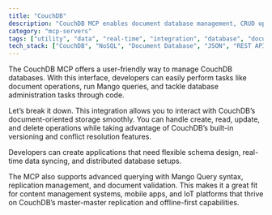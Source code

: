 ```yaml
---
title: "CouchDB"
description: "CouchDB MCP enables document database management, CRUD operations, and Mango queries for applications requiring flexible document storage."
category: "mcp-servers"
tags: ["utility", "data", "real-time", "integration", "database", "document-oriented", "schema design", "replication", "Mango queries", "offline-first"]
tech_stack: ["CouchDB", "NoSQL", "Document Database", "JSON", "REST API", "Mango Query syntax"]
---
```


The CouchDB MCP offers a user-friendly way to manage CouchDB databases. With this interface, developers can easily perform tasks like document operations, run Mango queries, and tackle database administration tasks through code.

Let’s break it down. This integration allows you to interact with CouchDB’s document-oriented storage smoothly. You can handle create, read, update, and delete operations while taking advantage of CouchDB’s built-in versioning and conflict resolution features.

Developers can create applications that need flexible schema design, real-time data syncing, and distributed database setups. 

The MCP also supports advanced querying with Mango Query syntax, replication management, and document validation. This makes it a great fit for content management systems, mobile apps, and IoT platforms that thrive on CouchDB’s master-master replication and offline-first capabilities.